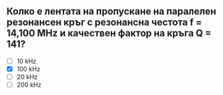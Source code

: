 ## Колко е лентата на пропускане на паралелен резонансен кръг с резонансна честота f = 14,100 MHz и качествен фактор на кръга Q = 141?

<!-- Верният отговор е отбелязан с [X] -->

- [ ] 10 kHz
- [X] 100 kHz
- [ ] 20 kHz
- [ ] 200 kHz
